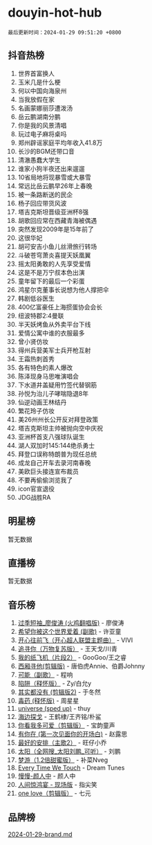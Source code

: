 # douyin-hot-hub

`最后更新时间：2024-01-29 09:51:20 +0800`

## 抖音热榜

1. 世界首富换人
1. 玉米几是什么梗
1. 何以中国向海泉州
1. 当我放假在家
1. 名画蒙娜丽莎遭泼汤
1. 岳云鹏湖南分鹏
1. 你是我的风景清唱
1. 玩过电子麻将桌吗
1. 郑州辟谣家庭平均年收入41.8万
1. 长沙的BGM还带口音
1. 清澈愚蠢大学生
1. 谁家小狗半夜还出来遛遛
1. 10省局地将现暴雪或大暴雪
1. 常远比岳云鹏早26年上春晚
1. 被一条路断送的民企
1. 杨子回应带货风波
1. 塔吉克斯坦晋级亚洲杯8强
1. 胡歌回应常在西藏青海被偶遇
1. 突然发现2009年是15年前了
1. 这很华妃
1. 胡可安吉小鱼儿丝滑旅行转场
1. 斗破苍穹萧炎喜提天妖凰翼
1. 摇太阳勇敢的人先享受爱情
1. 这是不是万宁叔本色出演
1. 童年留下的最后一个彩蛋
1. 鸿星尔克董事长说想为他人撑把伞
1. 韩剧低谷医生
1. 400亿富豪任上海掼蛋协会会长
1. 纽波特郡2:4曼联
1. 半天妖烤鱼从外卖平台下线
1. 爱情公寓中谁的衣服最多
1. 曾小贤仿妆
1. 得州兵营美军士兵开枪互射
1. 王霜热刺首秀
1. 各有特色的素人爆改
1. 陈泽现身马思唯演唱会
1. 下水道井盖疑用竹签代替钢筋
1. 孙悦为治儿子哮喘隐退8年
1. 仙逆动画王林结丹
1. 繁花玲子仿妆
1. 美26州州长公开反对拜登政策
1. 塔吉克斯坦主帅被抛向空中庆祝
1. 亚洲杯首支八强球队诞生
1. 湖人双加时145:144绝杀勇士
1. 拜登口误称特朗普为现任总统
1. 成龙自己开车去录河南春晚
1. 美欧巨头接连宣布裁员
1. 不要再偷偷浏览我了
1. icon官宣退役
1. JDG战胜RA

## 明星榜

暂无数据

## 直播榜

暂无数据

## 音乐榜

1. [过季短袖_廖俊涛 (火鸡翻唱版)](https://sf86-cdn-tos.douyinstatic.com/obj/tos-cn-ve-2774/ogQVJl0tRBKxQgZji7YClFEBrVDeHpPTWfCZbQ) - 廖俊涛
1. [希望你被这个世界爱着 (副歌)](https://sf86-cdn-tos.douyinstatic.com/obj/tos-cn-ve-2774/oUHCmWQfZlE3QQBKBeD8rCFLpJzPgCpImhsxMt) - 许亚童
1. [开心往前飞（开心超人联盟主题曲）](https://sf86-cdn-tos.douyinstatic.com/obj/tos-cn-ve-2774/9d8fb7c82cf1421fb93a9fe925275e0a) - VIVI
1. [追寻你（万物复苏版）](https://sf3-cdn-tos.douyinstatic.com/obj/tos-cn-ve-2774/oYeAZJsbjIDit9APmBg8u6uDUQnHmoCf3gbo74) - 王天戈/川青
1. [我的纸飞机（片段2）](https://sf3-cdn-tos.douyinstatic.com/obj/tos-cn-ve-2774/oM2ZrKcg2CD5AeRB2gkeXOFB1IxAGJdZPazYHf) - GooGoo/王之睿
1. [西厢寻他(剪辑版)](https://sf3-cdn-tos.douyinstatic.com/obj/tos-cn-ve-2774/oUsAVfAQKlRNxEv5qxvIB8o5qmIWUcXbzJKJhw) - 唐伯虎Annie、伯爵Johnny
1. [可能（副歌）](https://sf3-cdn-tos.douyinstatic.com/obj/tos-cn-ve-2774/cde1731888894259b333569393c2fb51) - 程响
1. [陷阱（释怀版）](https://sf86-cdn-tos.douyinstatic.com/obj/tos-cn-ve-2774/oE8C21LeZrzKLDFfQYgMzx4GAIHageG5IzayY7) - Zy/白允y
1. [其实都没有 (剪辑版2)](https://sf86-cdn-tos.douyinstatic.com/obj/tos-cn-ve-2774/oEBNQenHZtBhxYjGgUDQk0BCHTigQafgFlbQ7k) - 于冬然
1. [毒药 (释怀版)](https://sf86-cdn-tos.douyinstatic.com/obj/tos-cn-ve-2774/oYILMEAzspdZBIzy4frJNB8ZHPHWAhiwowd4Ad) - 周星星
1. [universe (sped up)](https://sf6-cdn-tos.douyinstatic.com/obj/tos-cn-ve-2774/oIQnurQLDCsdYeegkM4CKuVb23MZBXtX6QB8bv) - thuy
1. [海边探戈](https://sf86-cdn-tos.douyinstatic.com/obj/tos-cn-ve-2774/os9gE0VQCGqt6VQkZDyBBYvfSDY0QFe3vVmubn) - 王鹤棣/王齐铭/朴鲨
1. [你看我多可爱（剪辑版）](https://sf86-cdn-tos.douyinstatic.com/obj/tos-cn-ve-2774/018d241ee66a4a189b2fa9ea2fe3363d) - 宝韵童声
1. [有你在 (第一次见面你的开场白)](https://sf86-cdn-tos.douyinstatic.com/obj/tos-cn-ve-2774/oAthrQ3ClJBfI57uBoFEgNDYtNCZ0TSYQQfxQ0) - 赵露思
1. [最好的安排（主歌2）](https://sf86-cdn-tos.douyinstatic.com/obj/tos-cn-ve-2774/oMMZX1DuHpMwgoDztBmZswgQnbCeeANZxBHkFY) - 旺仔小乔
1. [太阳（全网搜_太阳刘鹏_可听）](https://sf86-cdn-tos.douyinstatic.com/obj/tos-cn-ve-2774/ogWbyIQnlBFImVbeDocRdCIYtBHlbJXgfZMvgz) - 刘鹏
1. [梦游（1.2倍甜蜜版）](https://sf86-cdn-tos.douyinstatic.com/obj/tos-cn-ve-2774/o4gyAUm8hwufoEABmwVIiQtHsFuGzAEEWtNMzo) - 补菜Nveg
1. [Every Time We Touch](https://sf6-cdn-tos.douyinstatic.com/obj/tos-cn-ve-2774/ogN6lUKQeBBfEVhIOMikG1CcJjugxk1tztZyhP) - Dream Tunes
1. [慢慢-颜人中](https://sf86-cdn-tos.douyinstatic.com/obj/tos-cn-ve-2774/ocjHNfBXdBxQNC8ZGAeoLMFTUgtBg8bkExunDC) - 颜人中
1. [人间惊鸿宴 - 现场版](https://sf86-cdn-tos.douyinstatic.com/obj/tos-cn-ve-2774/osF4mrPePAf2Yv8Wfr5fATCHZwL5h1QiGQAKwz) - 指尖笑
1. [one love（剪辑版）](https://sf3-cdn-tos.douyinstatic.com/obj/tos-cn-ve-2774/o4utbbKzHedACBQ0bkG7ZBgUvDQzbBDnYd1f1k) - 七元

## 品牌榜

[2024-01-29-brand.md](2024-01-29-brand.md)
